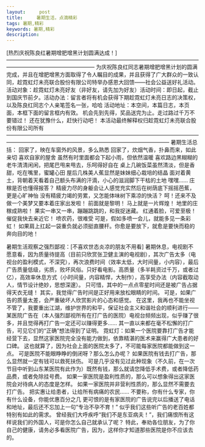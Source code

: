 ```yaml
---
layout:     post
title:     暑期生活，点滴精彩
tags: 暑期,精彩
keywords: 暑期,精彩
description: 
---
```

[热烈庆祝陈良红暑期增肥增黑计划圆满达成！]
————————————————————————————————————————————————————–
为庆祝陈良红同志暑期增肥增黑计划的圆满完成，并且在增肥增黑方面取得了令人瞩目的成果，并且获得了广大群众的一致认同，趁霓虹灯未亮联合股份有限公司特举办感恩大回馈——社会公益送好礼活动。
活动对象：趁霓虹灯未亮好友（非好友，请先加为好友）活动时间：即日起，截止到国庆节前夕。活动办法：留言者将有机会获得下期趁霓虹灯未亮日志的决策权，以及陈良红同志个人亲笔签名一张，哈哈
活动地址：本空间，本篇日志，本页面，本框下面的留言框内有效。
机会先到先得，奖品送完为止。走过路过千万不要错过！
还在犹豫什么，赶快行动吧！
本活动最终解释权归趁霓虹灯未亮联合股份有限公司所有
——————————————————————————————————————————————————————————————————–
暑期生活总括：
回家了，映在车窗外的风景，多么熟悉
回家了，炊烟气香，扑鼻而来，如此亲切
喜欢自家的屋舍
虽然有时里面都会下起小雨，但依然温暖
喜欢路边黑糊糊的老牛清清闲闲，把尾巴甩来甩去，乐呵得好自在
桌上几碗饭菜虽然清淡，但是香甜，吃在嘴里，蜜罐心田
屋后几株美人蕉显然是妹妹细心栽培的结晶
面对着黄土，背朝着天看着自己额头布满的汗滴，小心的滋润脚下干枯的土地
嘿嘿……
庄稼是否也懂得报答？
精疲力尽的身躯会让人感觉充实然后在树荫底下摇摇芭蕉，更是心旷神怡
没有精疲力竭的劳累，又怎能体味树下乘凉的快活？
呵！还来不及做一个美梦又要本着庄家出发啦！
前面就是黎明！
马上就是一片辉煌！
地里的庄稼成熟啦！
果实一串又一串，蹦蹦跳跳的，和我捉迷藏。
红通着脸，可爱至极！催促我快去亲近它！
喷农药，很难受
可是，假如多喷一会儿，就能多见一条彩虹！
如果肩上扛起一袋重负就必须挺直腰杆。你愈是要放下，就愈是要快而稳的奔向目的地！

暑期生活观察之强烈鄙视：[不喜欢世态炎凉的朋友不用看]
暑期休息，电视剧不愿意看，因为质量待提高（目前只欣赏张卫健主演的电视剧），其次广告太多（电视台的盈利模式，不深究），再次浪费时间（效率太低，大时间量，小内容），最后广告质量低级，劣质，败坏风俗。只好看电影。高质量（多半耗资过千万，或者过亿），高效率休息方式（小时间量，内容精悍，大制作），高享受办法（内容截取动人，情节设计绝妙，思想深邃）。
只可惜，其中的一点点零星时间还是被广告占据得天衣无缝！
其实，我觉得广告时间是正好用来放松眼睛的时间。
可是，如果广告的质量太差，会严重破坏人欣赏影片的心态和感觉。
在这里，我再也不能坐视不管了，我要重出江湖，维护世界的和平，保证社会主义和谐社会的顺利进行——某医院广告在（本人强烈鄙视所有在打广告的医院）电视台频频出现，似乎赚了很多，并且觉得再打广告一定还可以赚得更多……
其一直以来都在毫不松懈的打广告，可见它们的“正确”想法得到了证明。
霓虹灯：如果一个医院要靠打广告才能经营下去，显然这家医院完全没有能力做到，依靠精湛的医术来赢得广大患者的好口碑。
这也就算了，因为社会上面的医院太多了，不可能每家医院都能做到这一点。
可是医院不能眼睁睁的倒闭呀？那么怎么办呢？
如果医院有钱去打广告，那么显然就一定有钱可以救死扶伤。
可是几乎没有见过此种现象（不久前，在一次节目中听到山东某医院有此作为）既然有钱，那么就请您降低手术费，或者降低药品费，或者免除挂号费。
如果一家医院是盈利性质的，那么可以想象得出这家医院会对待病人的态度是怎样。
如果一家医院并非营利性质的，那么显然不需要去打广告。
把实惠让给患者，让给所有病痛的农民……
不要称，你有什么专家，你有什么设备，你能优惠百分之几
更可恨的是有家医院的广告说完以后播送了电话和地址，最后还不忘加上一句“专治不孕不育！”
似乎我们这些听广告的老百姓都特别有如此的需求。
曾经我们大呼疾呼“我们不是东亚病夫！”，我们痛恨所有这样说我们的外国人，可是你怎么自己就承认了呢？
特此，奉劝各位朋友，为了你自己的健康，请务必多看医院广告，因为，这样你才知道那些医院是你不应该去的。